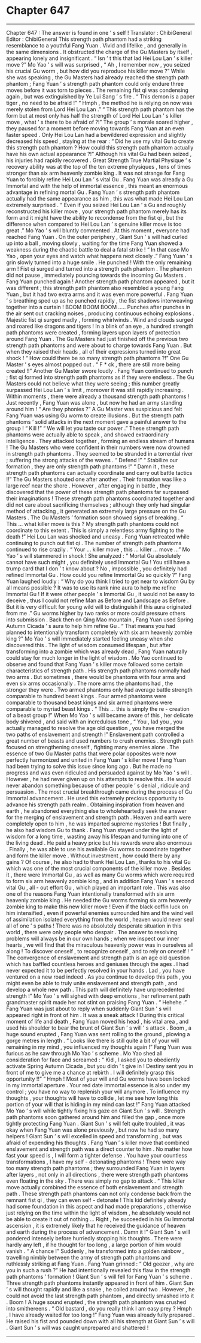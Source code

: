 
# Chapter 647


---

Chapter 647 : The answer is found in one ’ s self !
Translator :
ChibiGeneral
Editor :
ChibiGeneral
This strength path phantom had a striking resemblance to a youthful Fang Yuan . Vivid and lifelike , and generally in the same dimensions .
It obstructed the charge of the Gu Masters by itself , appearing lonely and insignificant .
“ Isn ’ t this that lad Hei Lou Lan ’ s killer move ?” Mo Yao ’ s will was surprised , “ Ah , I remember now , you seized his crucial Gu worm , but how did you reproduce his killer move ?”
While she was speaking , the Gu Masters had already reached the strength path phantom ; Fang Yuan ’ s strength path phantom could only endure three moves before it was torn to pieces .
The remaining fist qi was condensing again , but was extinguished by Ye Lui Sang ’ s fire .
“ This demon is a paper tiger , no need to be afraid !”
“ Hmph , the method he is relying on now was merely stolen from Lord Hei Lou Lan .”
“ This strength path phantom has the form but at most only has half the strength of Lord Hei Lou Lan ’ s killer move , what ’ s there to be afraid of ?!”
The group ’ s morale soared higher , they paused for a moment before moving towards Fang Yuan at an even faster speed .
Only Hei Lou Lan had a bewildered expression and slightly decreased his speed , staying at the rear : “ Did he use my vital Gu to create this strength path phantom ? How could this strength path phantom actually have his own actual appearance ?!”
Although his vital Gu had been seized , his injuries had rapidly recovered . Great Strength True Martial Physique ’ s recovery ability was at the top of the ten extreme physiques , tens of times stronger than six arm heavenly zombie king .
It was not strange for Fang Yuan to forcibly refine Hei Lou Lan ’ s vital Gu . Fang Yuan was already a Gu Immortal and with the help of immortal essence , this meant an enormous advantage in refining mortal Gu .
Fang Yuan ’ s strength path phantom actually had the same appearance as him , this was what made Hei Lou Lan extremely surprised .
“ Even if you seized Hei Lou Lan ’ s Gu and roughly reconstructed his killer move , your strength path phantom merely has its form and it might have the ability to recondense from the fist qi , but the difference when compared to Hei Lou Lan ’ s genuine killer move is too great .” Mo Yao ’ s will bluntly commented .
At this moment , everyone had reached Fang Yuan .
On the outer periphery , Giant Sun ’ s will had curled up into a ball , moving slowly , waiting for the time Fang Yuan showed a weakness during the chaotic battle to deal a fatal strike !
“ In that case Mo Yao , open your eyes and watch what happens next closely .” Fang Yuan ’ s grin slowly turned into a huge smile .
He punched ! With the only remaining arm !
Fist qi surged and turned into a strength path phantom . The phantom did not pause , immediately pouncing towards the incoming Gu Masters .
Fang Yuan punched again !
Another strength path phantom appeared , but it was different ; this strength path phantom also resembled a young Fang Yuan , but it had two extra arms and it was even more powerful .
Fang Yuan ’ s breathing sped up as he punched rapidly , the fist shadows interweaving together into a curtain !
BOOM BOOM BOOM …..
Punches after punches in the air sent out cracking noises , producing continuous echoing explosions .
Majestic fist qi surged madly , forming whirlwinds .
Wind and clouds surged and roared like dragons and tigers !
In a blink of an eye , a hundred strength path phantoms were created , forming layers upon layers of protection around Fang Yuan .
The Gu Masters had just finished off the previous two strength path phantoms and were about to charge towards Fang Yuan . But when they raised their heads , all of their expressions turned into great shock !
“ How could there be so many strength path phantoms ?!” One Gu Master ’ s eyes almost popped out .
“ F * ck , there are still more being created !!” Another Gu Master swore loudly .
Fang Yuan continued to punch ; fist qi formed into strength path phantoms as if they were endless .
The Gu Masters could not believe what they were seeing ; this number greatly surpassed Hei Lou Lan ’ s limit , moreover it was still rapidly increasing .
Within moments , there were already a thousand strength path phantoms !
Just recently , Fang Yuan was alone , but now he had an army standing around him !
“ Are they phonies ?” A Gu Master was suspicious and felt Fang Yuan was using Gu worm to create illusions .
But the strength path phantoms ’ solid attacks in the next moment gave a painful answer to the group !
“ Kill !”
“ We will let you taste our power .”
These strength path phantoms were actually able to speak , and showed extraordinary intelligence .
They attacked together , forming an endless stream of humans ! The Gu Masters who were confident in their numbers were now drowned in strength path phantoms .
They seemed to be stranded in a torrential river ; suffering the strong attacks of the waves .
“ Defend !”
“ Stabilize our formation , they are only strength path phantoms !”
“ Damn it , these strength path phantoms can actually coordinate and carry out battle tactics !!”
The Gu Masters shouted one after another . Their formation was like a large reef near the shore . However , after engaging in battle , they discovered that the power of these strength path phantoms far surpassed their imaginations !
These strength path phantoms coordinated together and did not care about sacrificing themselves ; although they only had singular method of attacking , it generated an extremely large pressure on the Gu Masters .
The Gu Masters ’ formation soon showed signs of breaking .
“ This … what killer move is this ? My strength path phantoms could not coordinate to this extent . This is simply a relentless army fighting to the death !” Hei Lou Lan was shocked and uneasy .
Fang Yuan retreated while continuing to punch out fist qi .
The number of strength path phantoms continued to rise crazily .
“ Your … killer move , this … killer … move …” Mo Yao ’ s will stammered in shock !
She analyzed : “ Mortal Gu absolutely cannot have such might , you definitely used Immortal Gu ! You still have a trump card that I don ’ t know about ? No , impossible , you definitely had refined Immortal Gu . How could you refine Immortal Gu so quickly ?”
Fang Yuan laughed loudly : “ Why do you think I tried to get near to wisdom Gu by all means possible ? It was to use its rank nine aura to help me refine Immortal Gu ! If it were other people ’ s Immortal Gu , it would not be easy to deceive , thus I could not refine Man as Before and Landscape as Before . But it is very difficult for young wild will to distinguish if this aura originated from me .”
Gu worms higher by two ranks or more could pressure others into submission . Back then on Qing Mao mountain , Fang Yuan used Spring Autumn Cicada ’ s aura to help him refine Gu .
“ That means you had planned to intentionally transform completely with six arm heavenly zombie king ?” Mo Yao ’ s will immediately started feeling uneasy when she discovered this .
The light of wisdom consumed lifespan , but after transforming into a zombie which was already dead , Fang Yuan naturally could stay for much longer in the light of wisdom .
Mo Yao continued to observe and found that Fang Yuan ’ s killer move followed some certain characteristics of strength path . His strength path phantoms normally had two arms . But sometimes , there would be phantoms with four arms and even six arms occasionally .
The more arms the phantoms had , the stronger they were .
Two armed phantoms only had average battle strength comparable to hundred beast kings . Four armed phantoms were comparable to thousand beast kings and six armed phantoms were comparable to myriad beast kings .
“ This … this is simply the re - creation of a beast group !” When Mo Yao ’ s will became aware of this , her delicate body shivered , and said with an incredulous tone , “ You , lad you , you actually managed to resolve the age old question , you have merged the two paths of enslavement and strength !”
Enslavement path controlled a great number of beasts and used numbers to crush enemies .
Strength path focused on strengthening oneself , fighting many enemies alone .
The essence of two Gu Master paths that were polar opposites were now perfectly harmonized and united in Fang Yuan ’ s killer move !
Fang Yuan had been trying to solve this issue since long ago . But he made no progress and was even ridiculed and persuaded against by Mo Yao ’ s will .
However , he had never given up on his attempts to resolve this . He would never abandon something because of other people ’ s denial , ridicule and persuasion .
The most crucial breakthrough came during the process of Gu Immortal advancement .
He used this extremely precious opportunity to advance his strength path realm . Obtaining inspiration from heaven and earth , he abandoned everything else to wholeheartedly seek the answer for the merging of enslavement and strength path .
Heaven and earth were completely open to him , he was imparted supreme mysteries !
But finally , he also had wisdom Gu to thank .
Fang Yuan stayed under the light of wisdom for a long time , wasting away his lifespan and turning into one of the living dead . He paid a heavy price but his rewards were also enormous . Finally , he was able to use his available Gu worms to coordinate together and form the killer move .
Without investment , how could there by any gains ?
Of course , he also had to thank Hei Lou Lan , thanks to his vital Gu which was one of the most crucial components of the killer move . Besides it , there were Immortal Gu , as well as many Gu worms which were required to form six arm heavenly zombie king , and in addition Fang Yuan ’ s second vital Gu , all - out effort Gu , which played an important role .
This was also one of the reasons Fang Yuan intentionally transformed with six arm heavenly zombie king . He needed the Gu worms forming six arm heavenly zombie king to make this new killer move !
Even if the black coffin luck on him intensified , even if powerful enemies surrounded him and the wind veil of assimilation isolated everything from the world , heaven would never seal all of one ’ s paths !
There was no absolutely desperate situation in this world , there were only people who despair .
The answer to resolving problems will always be in our own hands ; when we inspect our inner hearts , we will find that the miraculous heavenly power was in ourselves all along !
To discover oneself , to recognize oneself , and to rely on oneself !
“ The convergence of enslavement and strength path is an age old question which has baffled countless heroes and geniuses through the ages . I had never expected it to be perfectly resolved in your hands . Lad , you have ventured on a new road indeed . As you continue to develop this path , you might even be able to truly unite enslavement and strength path , and develop a whole new path . This path will definitely have unprecedented strength !” Mo Yao ’ s will sighed with deep emotions , her refinement path grandmaster spirit made her not stint on praising Fang Yuan .
“ Hehehe .” Fang Yuan was just about to reply when suddenly Giant Sun ’ s will appeared right in front of him .
It was a sneak attack !
During this critical moment of life and death , Fang Yuan moved his head , his vital area , and used his shoulder to bear the brunt of Giant Sun ’ s will ’ s attack .
Boom , a huge sound erupted , Fang Yuan was sent rolling to the ground , plowing a gorge metres in length .
“ Looks like there is still quite a bit of your will remaining in my mind , you influenced my thoughts again !” Fang Yuan was furious as he saw through Mo Yao ’ s scheme .
Mo Yao shed all consideration for face and screamed : “ Kid , I asked you to obediently activate Spring Autumn Cicada , but you didn ’ t give in ! Destiny sent you in front of me to give me a chance at rebirth . I will definitely grasp this opportunity !!”
“ Hmph ! Most of your will and Gu worms have been locked in my immortal aperture . Your red date immortal essence is also under my control ; you have no way to replenish your will anymore . To influence my thoughts , your thoughts will have to collide , let me see how long this portion of your will that is hiding in my mind can last !”
Fang Yuan attacked Mo Yao ’ s will while tightly fixing his gaze on Giant Sun ’ s will . Strength path phantoms soon gathered around him and filled the gap , once more tightly protecting Fang Yuan .
Giant Sun ’ s will felt quite troubled , it was okay when Fang Yuan was alone previously , but now he had so many helpers !
Giant Sun ’ s will excelled in speed and transforming , but was afraid of expending his thoughts . Fang Yuan ’ s killer move that combined enslavement and strength path was a direct counter to him .
No matter how fast your speed is , I will form a tighter defense . You have your countless transformations , I have my self - detonating phantoms !
There were way too many strength path phantoms ; they surrounded Fang Yuan in layers after layers , not only in all directions , there were strength path phantoms even floating in the sky .
There was simply no gap to attack .
“ This killer move actually combined the essence of both enslavement and strength path . These strength path phantoms can not only condense back from the remnant fist qi , they can even self - detonate ! This kid definitely already had some foundation in this aspect and had made preparations , otherwise just relying on the time within the light of wisdom , he absolutely would not be able to create it out of nothing … Right , he succeeded in his Gu Immortal ascension , it is extremely likely that he received the guidance of heaven and earth during the process of advancement . Damn it !”
Giant Sun ’ s will pondered intensely before hurriedly stopping his thoughts . There were hardly any left , if he thought for too long , a large portion of him would vanish .
“ A chance !” Suddenly , he transformed into a golden rainbow , travelling nimbly between the army of strength path phantoms and ruthlessly striking at Fang Yuan .
Fang Yuan grinned : “ Old geezer , why are you in such a rush ?”
He had intentionally revealed this flaw in the strength path phantoms ’ formation !
Giant Sun ’ s will fell for Fang Yuan ’ s scheme . Three strength path phantoms instantly appeared in front of him .
Giant Sun ’ s will thought rapidly and like a snake , he coiled around two . However , he could not avoid the last strength path phantom , and directly smashed into it .
Boom !
A huge sound erupted , the strength path phantom was crushed into smithereens .
“ Old bastard , do you really think I am easy prey ? Hmph , I have already waited for too long !” Fang Yuan was already fully prepared . He raised his fist and pounded down with all his strength at Giant Sun ’ s will .
Giant Sun ’ s will was caught unprepared and shattered !

---

